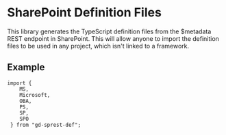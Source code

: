 # SharePoint Definition Files
This library generates the TypeScript definition files from the $metadata REST endpoint in SharePoint. This will allow anyone to import the definition files to be used in any project, which isn't linked to a framework.

## Example
```
import { 
    MS,
    Microsoft,
    OBA,
    PS,
    SP,
    SPO
 } from "gd-sprest-def";
```